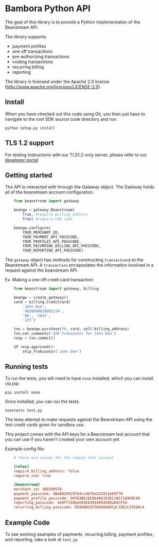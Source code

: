 # Bambora Python API

The goal of this library is to provide a Python implementation of the
Beanstream API.

The library supports:

* payment profiles
* one off transactions
* pre-authorizing transactions
* voiding transactions
* recurring billing
* reporting

The library is licensed under the Apache 2.0 license
(<http://www.apache.org/licenses/LICENSE-2.0>).

## Install

When you have checked out this code using Git, you then just have to navigate to the root SDK source code directory and run:

```shell
python setup.py install
```

## TLS 1.2 support

For testing instructions with our TLS1.2-only server, please refer to our [developer portal](https://dev.na.bambora.com/docs/references/payment_SDKs/support_tls12/#python-sdk)

## Getting started

The API is interacted with through the Gateway object. The Gateway holds all of
the beanstream account configuration.

```python
    from beanstream import gateway

    beangw = gateway.Beanstream(
        True, #require billing address
        True) #require CVD code

    beangw.configure(
        YOUR_MERCHANT_ID,
        YOUR_PAYMENT_API_PASSCODE,
        YOUR_PROFILES_API_PASSCODE,
        YOUR_RECURRING_BILLING_API_PASSCODE,
        YOUR_REPORTING_API_PASSCODE)
```

The `gateway` object has methods for constructing `transaction`s to the
Beanstream API. A `transaction` encapsulates the information involved in a
request against the beanstream API.

Ex. Making a one off credit card transaction:

```python
    from beanstream import gateway, billing

    beangw = create_gateway()
    card = billing.CreditCard(
        'John Doe',
        '4030000010001234',
        '09', '2015',
        '123')

    txn = beangw.purchase(50, card, self.billing_address)
    txn.set_comments('$50 Frobinator for John Doe')
    resp = txn.commit()

    if resp.approved():
        ship_frobinator('John Doe')
```

## Running tests

To run the tests, you will need to have `nose` installed, which you can install via pip:

```shell
pip install nose
```

Once installed, you can run the tests:

```shell
nosetests test.py
```

The tests attempt to make requests against the Beanstream API using the test
credit cards given for sandbox use.

This project comes with the API keys for a Beanstream test account that you can use if you haven't created your own
account yet.

Example config file:

```ini
    # these are values for the sample test account

    [rules]
    require_billing_address: false
    require_cvd: true

    [beanstream]
    merchant_id: 300200578
    payment_passcode: 4BaD82D9197b4cc4b70a221911eE9f70
    payment_profile_passcode: D97D3BE1EE964A6193D17A571D9FBC80
    reporting_passcode: 4e6Ff318bee64EA391609de89aD4CF5d
    recurring_billing_passcode: D5A56B15F58d404681aC1DE1C3fE80c4
```

## Example Code

To see working examples of payments, recurring billing, payment profiles, and reporting, take a look at `test.py`
